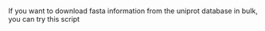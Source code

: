 # 
If you want to download fasta information from the uniprot database in bulk, you can try this script
